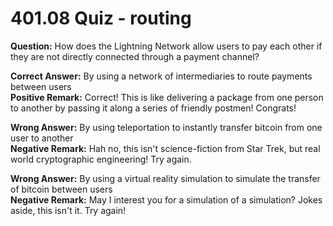 # 401.08 Quiz - routing

**Question:** How does the Lightning Network allow users to pay each other if they are not directly connected through a payment channel?

**Correct Answer:** By using a network of intermediaries to route payments between users\
**Positive Remark:** Correct! This is like delivering a package from one person to another by passing it along a series of friendly postmen! Congrats!

**Wrong Answer:** By using teleportation to instantly transfer bitcoin from one user to another\
**Negative Remark:** Hah no, this isn't science-fiction from Star Trek, but real world cryptographic engineering! Try again.

**Wrong Answer:** By using a virtual reality simulation to simulate the transfer of bitcoin between users\
**Negative Remark:** May I interest you for a simulation of a simulation? Jokes aside, this isn't it. Try again!&#x20;
